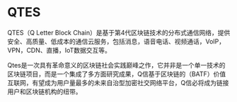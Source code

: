 # 

# QTES

QTES（Q Letter Block Chain）是基于第4代区块链技术的分布式通信网络，提供安全、高质量、低成本的通信云服务，包括消息，语音电话、视频通话，VoIP，VPN，CDN、直播，IoT数据交互等。

Qtes是一次具有革命意义的区块链社会实践巅峰之作，它并非是一个单一技术的区块链项目，而是一个集成了多方面研究成果，Q信基于区块链的（BATF）价值互联网，有望成为用户量最多的未来自治型加密社交网络平台，Q信必将成为链接用户和区块链机构的纽带。

